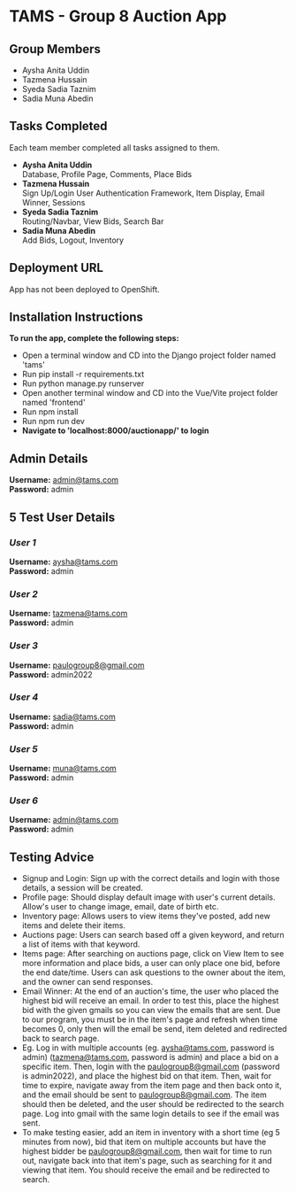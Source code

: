 # TAMS - Group 8 Auction App

## Group Members
- Aysha Anita Uddin
- Tazmena Hussain
- Syeda Sadia Taznim
- Sadia Muna Abedin

## Tasks Completed
Each team member completed all tasks assigned to them. <br>
- **Aysha Anita Uddin** <br>
Database, Profile Page, Comments, Place Bids
- **Tazmena Hussain** <br>
Sign Up/Login User Authentication Framework, Item Display, Email Winner, Sessions
- **Syeda Sadia Taznim** <br>
Routing/Navbar, View Bids, Search Bar
- **Sadia Muna Abedin** <br>
Add Bids, Logout, Inventory

## Deployment URL
App has not been deployed to OpenShift.

## Installation Instructions
**To run the app, complete the following steps:** 
 - Open a terminal window and CD into the Django project folder named 'tams'
 - Run pip install -r requirements.txt
 - Run python manage.py runserver
 - Open another terminal window and CD into the Vue/Vite project folder named 'frontend'
 - Run npm install 
 - Run npm run dev
 - **Navigate to 'localhost:8000/auctionapp/' to login**


## Admin Details
**Username:** admin@tams.com
<br>
**Password:** admin

## 5 Test User Details
### *User 1*
**Username:** aysha@tams.com
<br>
**Password:** admin
<br>
### *User 2*
**Username:** tazmena@tams.com
<br>
**Password:** admin
<br>
### *User 3*
**Username:** paulogroup8@gmail.com
<br>
**Password:** admin2022
### *User 4*
**Username:** sadia@tams.com
<br>
**Password:** admin
<br>
### *User 5*
**Username:** muna@tams.com
<br>
**Password:** admin
### *User 6*
**Username:** admin@tams.com
<br>
**Password:** admin

## Testing Advice
- Signup and Login: Sign up with the correct details and login with those details, a session will be created.
- Profile page: Should display default image with user's current details. Allow's user to change image, email, date of birth etc.
- Inventory page: Allows users to view items they've posted, add new items and delete their items.
- Auctions page: Users can search based off a given keyword, and return a list of items with that keyword.
- Items page: After searching on auctions page, click on View Item to see more information and place bids, a user can only place one bid, before the end date/time. Users can ask questions to the owner about the item, and the owner can send responses.
- Email Winner: At the end of an auction's time, the user who placed the highest bid will receive an email. In order to test this, place the highest bid with the given gmails so you can view the emails that are sent. Due to our program, you must be in the item's page and refresh when time becomes 0, only then will the email be send, item deleted and redirected back to search page.
- Eg. Log in with multiple accounts (eg. aysha@tams.com, password is admin) (tazmena@tams.com, password is admin) and place a bid on a specific item. Then, login with the paulogroup8@gmail.com (password is admin2022), and place the highest bid on that item. Then, wait for time to expire, navigate away from the item page and then back onto it, and the email should be sent to paulogroup8@gmail.com. The item should then be deleted, and the user should be redirected to the search page. Log into gmail with the same login details to see if the email was sent.
- To make testing easier, add an item in inventory with a short time (eg 5 minutes from now), bid that item on multiple accounts but have the highest bidder be paulogroup8@gmail.com, then wait for time to run out, navigate back into that item's page, such as searching for it and viewing that item. You should receive the email and be redirected to search.
